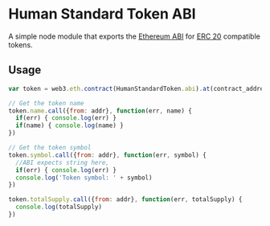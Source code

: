 # Human Standard Token ABI

A simple node module that exports the [Ethereum ABI][1] for [ERC 20][2] compatible tokens.

## Usage

``` javascript
var token = web3.eth.contract(HumanStandardToken.abi).at(contract_address)

// Get the token name
token.name.call({from: addr}, function(err, name) {
  if(err) { console.log(err) }
  if(name) { console.log(name) }
})

// Get the token symbol
token.symbol.call({from: addr}, function(err, symbol) {
  //ABI expects string here,
  if(err) { console.log(err) }
  console.log('Token symbol: ' + symbol)
})

token.totalSupply.call({from: addr}, function(err, totalSupply) {
  console.log(totalSupply)
})

```

[1]: https://github.com/ethereum/wiki/wiki/Ethereum-Contract-ABI
[2]: https://github.com/ethereum/EIPs/issues/20
